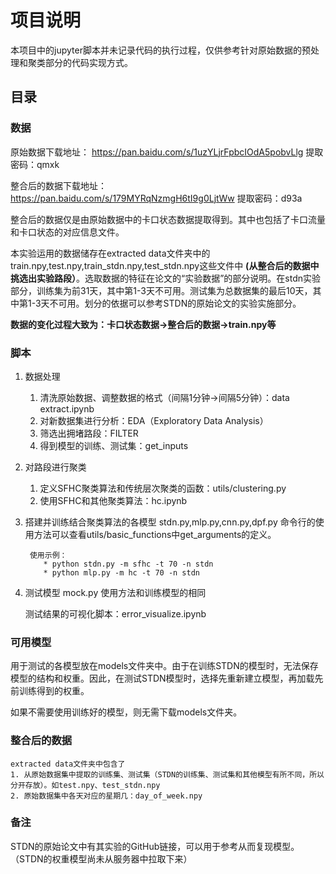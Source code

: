 # 项目说明
   本项目中的jupyter脚本并未记录代码的执行过程，仅供参考针对原始数据的预处理和聚类部分的代码实现方式。
## 目录
### 数据
原始数据下载地址：
https://pan.baidu.com/s/1uzYLjrFpbcIOdA5pobvLlg 提取密码：qmxk

整合后的数据下载地址：
https://pan.baidu.com/s/179MYRqNzmgH6tI9g0LjtWw 提取密码：d93a

整合后的数据仅是由原始数据中的卡口状态数据提取得到。其中也包括了卡口流量和卡口状态的对应信息文件。

本实验运用的数据储存在extracted data文件夹中的train.npy,test.npy,train_stdn.npy,test_stdn.npy这些文件中 **(从整合后的数据中挑选出实验路段）**。选取数据的特征在论文的“实验数据”的部分说明。在stdn实验部分，训练集为前31天，其中第1-3天不可用。测试集为总数据集的最后10天，其中第1-3天不可用。划分的依据可以参考STDN的原始论文的实验实施部分。

**数据的变化过程大致为：卡口状态数据->整合后的数据->train.npy等**

### 脚本
1. 数据处理
    1. 清洗原始数据、调整数据的格式（间隔1分钟->间隔5分钟）：data extract.ipynb
    2. 对新数据集进行分析：EDA（Exploratory Data Analysis）
    3. 筛选出拥堵路段：FILTER
    4. 得到模型的训练、测试集：get_inputs
2. 对路段进行聚类
   1. 定义SFHC聚类算法和传统层次聚类的函数：utils/clustering.py
   2. 使用SFHC和其他聚类算法：hc.ipynb
3. 搭建并训练结合聚类算法的各模型
   stdn.py,mlp.py,cnn.py,dpf.py 命令行的使用方法可以查看utils/basic_functions中get_arguments的定义。

        使用示例：
           * python stdn.py -m sfhc -t 70 -n stdn
           * python mlp.py -m hc -t 70 -n stdn
4. 测试模型
   mock.py 使用方法和训练模型的相同

    测试结果的可视化脚本：error_visualize.ipynb
### 可用模型
   用于测试的各模型放在models文件夹中。由于在训练STDN的模型时，无法保存模型的结构和权重。因此，在测试STDN模型时，选择先重新建立模型，再加载先前训练得到的权重。
   
   如果不需要使用训练好的模型，则无需下载models文件夹。
### 整合后的数据
    extracted data文件夹中包含了
    1. 从原始数据集中提取的训练集、测试集（STDN的训练集、测试集和其他模型有所不同，所以分开存放）。如test.npy、test_stdn.npy
    2. 原始数据集中各天对应的星期几：day_of_week.npy
### 备注
   STDN的原始论文中有其实验的GitHub链接，可以用于参考从而复现模型。（STDN的权重模型尚未从服务器中拉取下来）
   

